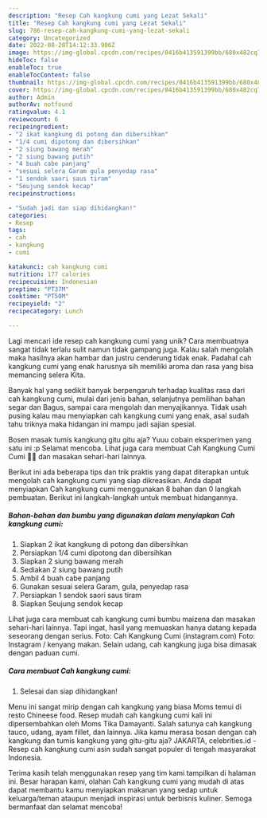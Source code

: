 ```yaml
---
description: "Resep Cah kangkung cumi yang Lezat Sekali"
title: "Resep Cah kangkung cumi yang Lezat Sekali"
slug: 786-resep-cah-kangkung-cumi-yang-lezat-sekali
category: Uncategorized
date: 2022-08-28T14:12:33.906Z
image: https://img-global.cpcdn.com/recipes/0416b413591399bb/680x482cq70/cah-kangkung-cumi-foto-resep-utama.jpg
hideToc: false
enableToc: true
enableTocContent: false
thumbnail: https://img-global.cpcdn.com/recipes/0416b413591399bb/680x482cq70/cah-kangkung-cumi-foto-resep-utama.jpg
cover: https://img-global.cpcdn.com/recipes/0416b413591399bb/680x482cq70/cah-kangkung-cumi-foto-resep-utama.jpg
author: Admin
authorAv: notfound
ratingvalue: 4.1
reviewcount: 6
recipeingredient:
- "2 ikat kangkung di potong dan dibersihkan"
- "1/4 cumi dipotong dan dibersihkan"
- "2 siung bawang merah"
- "2 siung bawang putih"
- "4 buah cabe panjang"
- "sesuai selera Garam gula penyedap rasa"
- "1 sendok saori saus tiram"
- "Seujung sendok kecap"
recipeinstructions:

- "Sudah jadi dan siap dihidangkan!"
categories:
- Resep
tags:
- cah
- kangkung
- cumi

katakunci: cah kangkung cumi 
nutrition: 177 calories
recipecuisine: Indonesian
preptime: "PT37M"
cooktime: "PT50M"
recipeyield: "2"
recipecategory: Lunch

---
```





Lagi mencari ide resep cah kangkung cumi yang unik? Cara membuatnya sangat tidak terlalu sulit namun tidak gampang juga. Kalau salah mengolah maka hasilnya akan hambar dan justru cenderung tidak enak. Padahal cah kangkung cumi yang enak harusnya sih memiliki aroma dan rasa yang bisa memancing selera Kita.





Banyak hal yang sedikit banyak berpengaruh terhadap kualitas rasa dari cah kangkung cumi, mulai dari jenis bahan, selanjutnya pemilihan bahan segar dan Bagus, sampai cara mengolah dan menyajikannya. Tidak usah pusing kalau mau menyiapkan cah kangkung cumi yang enak,      asal sudah tahu triknya maka hidangan ini mampu jadi sajian spesial.














Bosen masak tumis kangkung gitu gitu aja? Yuuu cobain eksperimen yang satu ini :p Selamat mencoba. Lihat juga cara membuat Cah Kangkung Cumi Cumi 🌿🐙 dan masakan sehari-hari lainnya.






Berikut ini ada beberapa tips dan trik praktis yang dapat diterapkan untuk mengolah cah kangkung cumi yang siap dikreasikan. Anda dapat menyiapkan Cah kangkung cumi menggunakan 8 bahan dan 0 langkah pembuatan. Berikut ini langkah-langkah untuk membuat hidangannya.

<!--inarticleads1-->

##### Bahan-bahan dan bumbu yang digunakan dalam menyiapkan Cah kangkung cumi:

1. Siapkan 2 ikat kangkung di potong dan dibersihkan
1. Persiapkan 1/4 cumi dipotong dan dibersihkan
1. Siapkan 2 siung bawang merah
1. Sediakan 2 siung bawang putih
1. Ambil 4 buah cabe panjang
1. Gunakan sesuai selera Garam, gula, penyedap rasa
1. Persiapkan 1 sendok saori saus tiram
1. Siapkan Seujung sendok kecap


Lihat juga cara membuat cah kangkung cumi bumbu maizena dan masakan sehari-hari lainnya. Tapi ingat, hasil yang memuaskan hanya datang kepada seseorang dengan serius. Foto: Cah Kangkung Cumi (instagram.com) Foto: Instagram / kenyang makan. Selain udang, cah kangkung juga bisa dimasak dengan paduan cumi. 

<!--inarticleads2-->

##### Cara membuat Cah kangkung cumi:


1. Selesai dan siap dihidangkan!

Menu ini sangat mirip dengan cah kangkung yang biasa Moms temui di resto Chineese food. Resep mudah cah kangkung cumi kali ini dipersembahkan oleh Moms Tika Damayanti. Salah satunya cah kangkung tauco, udang, ayam fillet, dan lainnya. Jika kamu merasa bosan dengan cah kangkung dan tumis kangkung yang gitu-gitu aja? JAKARTA, celebrities.id - Resep cah kangkung cumi asin sudah sangat populer di tengah masyarakat Indonesia. 

Terima kasih telah menggunakan resep yang tim kami tampilkan di halaman ini. Besar harapan kami, olahan Cah kangkung cumi yang mudah di atas dapat membantu kamu menyiapkan makanan yang sedap untuk keluarga/teman ataupun menjadi inspirasi untuk berbisnis kuliner. Semoga bermanfaat dan selamat mencoba!
